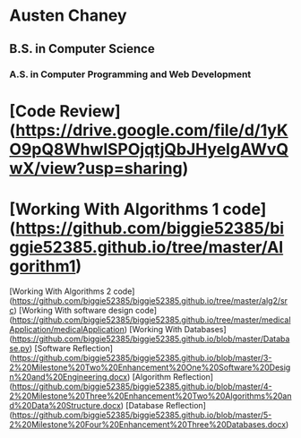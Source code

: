 # Austen Chaney
## B.S. in Computer Science
### A.S. in Computer Programming and Web Development

# [Code Review] (https://drive.google.com/file/d/1yKO9pQ8WhwlSPOjqtjQbJHyelgAWvQwX/view?usp=sharing)
# [Working With Algorithms 1 code] (https://github.com/biggie52385/biggie52385.github.io/tree/master/Algorithm1)
[Working With Algorithms 2 code] (https://github.com/biggie52385/biggie52385.github.io/tree/master/alg2/src)
[Working With software design code] (https://github.com/biggie52385/biggie52385.github.io/tree/master/medicalApplication/medicalApplication)
[Working With Databases] (https://github.com/biggie52385/biggie52385.github.io/blob/master/Database.py)
[Software Reflection] (https://github.com/biggie52385/biggie52385.github.io/blob/master/3-2%20Milestone%20Two%20Enhancement%20One%20Software%20Design%20and%20Engineering.docx)
[Algorithm Reflection] (https://github.com/biggie52385/biggie52385.github.io/blob/master/4-2%20Milestone%20Three%20Enhancement%20Two%20Algorithms%20and%20Data%20Structure.docx)
[Database Reflection] (https://github.com/biggie52385/biggie52385.github.io/blob/master/5-2%20Milestone%20Four%20Enhancement%20Three%20Databases.docx)
